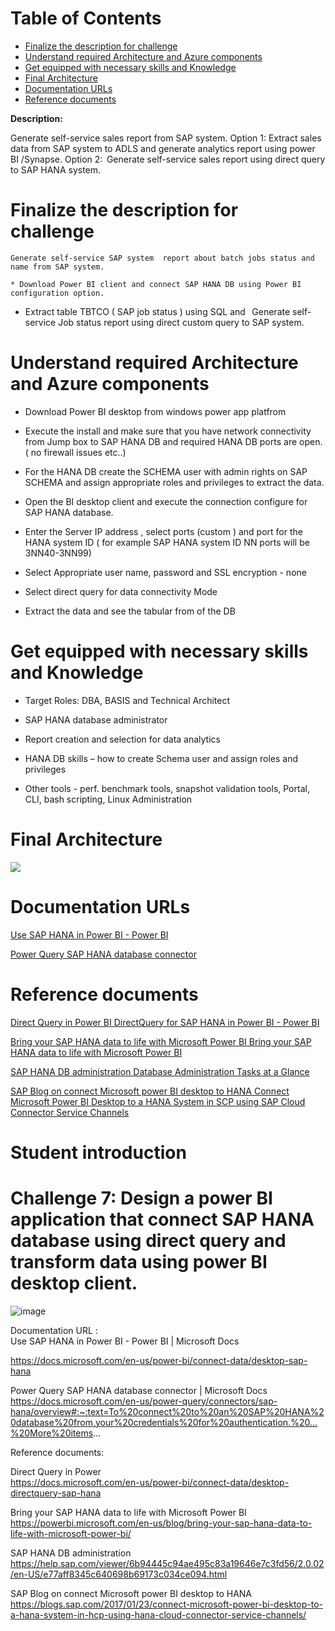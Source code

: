# Table of Contents 

- [Finalize the description for challenge](#Finalize-the-description-for-challenge)
- [Understand required Architecture and Azure components](#Understand-required-Architecture-and-Azure-components) 
- [Get equipped with necessary skills and Knowledge](#Get-equipped-with-necessary-skills-and-Knowledge)
- [Final Architecture](#Final-Architecture)
- [Documentation URLs](#Documentation-URLs)
- [Reference documents](#Reference-documents)


**Description:**

 

Generate self-service sales report from SAP system. Option 1: Extract sales data from SAP system to ADLS and generate analytics  report using power BI /Synapse. Option 2:  Generate self-service sales report using direct query to SAP  HANA system. 

 

# Finalize the description for challenge

    Generate self-service SAP system  report about batch jobs status and  name from SAP system. 

    * Download Power BI client and connect SAP HANA DB using Power BI configuration option. 

   * Extract  table TBTCO ( SAP job status ) using SQL and   Generate self-service Job status report  using direct custom query to SAP system. 

 


# Understand required Architecture and Azure components
 

   * Download Power  BI  desktop from windows power app platfrom  

   * Execute the install and make sure that you have network connectivity from Jump box to SAP HANA DB and required HANA DB ports are open. ( no firewall issues etc..) 

   * For the HANA DB create the SCHEMA user with admin rights on SAP SCHEMA and assign appropriate roles and privileges to extract the data. 

   * Open the BI desktop client and execute the connection configure for SAP HANA database. 

   * Enter the Server IP address , select ports  (custom ) and port  for the  HANA system ID  ( for example SAP HANA system ID NN ports will be 3NN40-3NN99) 

   * Select Appropriate user name,  password and SSL encryption - none 

   * Select direct query for data connectivity Mode  

   * Extract the data and see the  tabular from of the DB 

 

 # Get equipped with necessary skills and Knowledge 

 

   * Target Roles: DBA, BASIS and Technical Architect 

   * SAP HANA database administrator  

   * Report creation and selection for data analytics 

   * HANA DB skills – how to create Schema user and assign roles and privileges 

   * Other tools - perf. benchmark tools, snapshot validation tools, Portal, CLI, bash scripting, Linux Administration 

 

 

 

# Final Architecture 

 
![](media/GetImage.png)
 

# Documentation URLs  

[Use SAP HANA in Power BI - Power BI](https://docs.microsoft.com/en-us/power-bi/connect-data/desktop-sap-hana)

[Power Query SAP HANA database connector](https://docs.microsoft.com/en-us/power-query/connectors/sap-hana/overview)


# Reference documents

[Direct Query in Power BI DirectQuery for SAP HANA in Power BI - Power BI](https://docs.microsoft.com/en-us/power-bi/connect-data/desktop-directquery-sap-hana)

[Bring your SAP HANA data to life with Microsoft Power BI  Bring your SAP HANA data to life with Microsoft Power BI](https://powerbi.microsoft.com/en-us/blog/bring-your-sap-hana-data-to-life-with-microsoft-power-bi/)

[SAP HANA DB administration Database Administration Tasks at a Glance](https://help.sap.com/viewer/6b94445c94ae495c83a19646e7c3fd56/2.0.02/en-US/e77aff8345c640698b69173c034ce094.html)

[SAP Blog on connect Microsoft power BI desktop to HANA Connect Microsoft Power BI Desktop to a HANA System in SCP using SAP Cloud Connector Service Channels](https://blogs.sap.com/2017/01/23/connect-microsoft-power-bi-desktop-to-a-hana-system-in-hcp-using-hana-cloud-connector-service-channels/)





Student introduction 
===================

# Challenge 7: Design a power BI application that connect SAP HANA database using direct query and transform data using power BI desktop client. 



![image](https://user-images.githubusercontent.com/81314847/115069386-7db7b400-9ec1-11eb-8c2a-e018b1e4ceaf.png)




Documentation URL :  
Use SAP HANA in Power BI - Power BI | Microsoft Docs 

https://docs.microsoft.com/en-us/power-bi/connect-data/desktop-sap-hana

Power Query SAP HANA database connector | Microsoft Docs 
https://docs.microsoft.com/en-us/power-query/connectors/sap-hana/overview#:~:text=To%20connect%20to%20an%20SAP%20HANA%20database%20from,your%20credentials%20for%20authentication.%20...%20More%20items...

 

Reference documents: 

 Direct Query in Power  
 https://docs.microsoft.com/en-us/power-bi/connect-data/desktop-directquery-sap-hana

Bring your SAP HANA data to life with Microsoft Power BI  
https://powerbi.microsoft.com/en-us/blog/bring-your-sap-hana-data-to-life-with-microsoft-power-bi/

SAP HANA DB administration
https://help.sap.com/viewer/6b94445c94ae495c83a19646e7c3fd56/2.0.02/en-US/e77aff8345c640698b69173c034ce094.html

SAP Blog on connect Microsoft power BI desktop to HANA 
https://blogs.sap.com/2017/01/23/connect-microsoft-power-bi-desktop-to-a-hana-system-in-hcp-using-hana-cloud-connector-service-channels/ 
